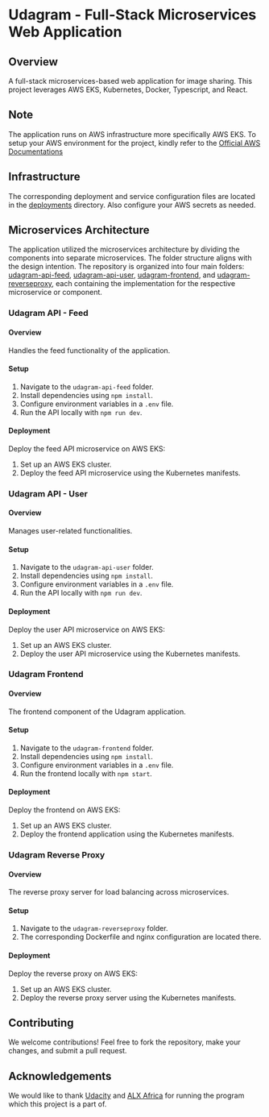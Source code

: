 # Udagram - Full-Stack Microservices Web Application

## Overview
A full-stack microservices-based web application for image sharing. This project leverages AWS EKS, Kubernetes, Docker, Typescript, and React.

## Note
The application runs on AWS infrastructure more specifically AWS EKS. To setup your AWS environment for the project, kindly refer to the [Official AWS Documentations](https://docs.aws.amazon.com/eks/latest/userguide/getting-started.html)

## Infrastructure
The corresponding deployment and service configuration files are located in the [deployments](./deployments) directory. Also configure your AWS secrets as needed.

## Microservices Architecture

The application utilized the microservices architecture by dividing the components into separate microservices. The folder structure aligns with the design intention.
The repository is organized into four main folders: [udagram-api-feed](./udagram-api-feed), [udagram-api-user](./udagram-api-user), [udagram-frontend](./udagram-api-user), and [udagram-reverseproxy](./udagram-reverseproxy), each containing the implementation for the respective microservice or component.

### Udagram API - Feed

#### Overview
Handles the feed functionality of the application.

#### Setup
1. Navigate to the `udagram-api-feed` folder.
2. Install dependencies using `npm install`.
3. Configure environment variables in a `.env` file.
4. Run the API locally with `npm run dev`.

#### Deployment
Deploy the feed API microservice on AWS EKS:
1. Set up an AWS EKS cluster.
2. Deploy the feed API microservice using the Kubernetes manifests.

### Udagram API - User

#### Overview
Manages user-related functionalities.

#### Setup
1. Navigate to the `udagram-api-user` folder.
2. Install dependencies using `npm install`.
3. Configure environment variables in a `.env` file.
4. Run the API locally with `npm run dev`.

#### Deployment
Deploy the user API microservice on AWS EKS:
1. Set up an AWS EKS cluster.
2. Deploy the user API microservice using the Kubernetes manifests.

### Udagram Frontend

#### Overview
The frontend component of the Udagram application.

#### Setup
1. Navigate to the `udagram-frontend` folder.
2. Install dependencies using `npm install`.
3. Configure environment variables in a `.env` file.
4. Run the frontend locally with `npm start`.

#### Deployment
Deploy the frontend on AWS EKS:
1. Set up an AWS EKS cluster.
2. Deploy the frontend application using the Kubernetes manifests.

### Udagram Reverse Proxy

#### Overview
The reverse proxy server for load balancing across microservices.

#### Setup
1. Navigate to the `udagram-reverseproxy` folder.
2. The corresponding Dockerfile and nginx configuration are located there.

#### Deployment
Deploy the reverse proxy on AWS EKS:
1. Set up an AWS EKS cluster.
2. Deploy the reverse proxy server using the Kubernetes manifests.

## Contributing
We welcome contributions! Feel free to fork the repository, make your changes, and submit a pull request.

## Acknowledgements
We would like to thank [Udacity](https://udacity.com) and [ALX Africa](https://www.alxafrica.com/) for running the program which this project is a part of.
